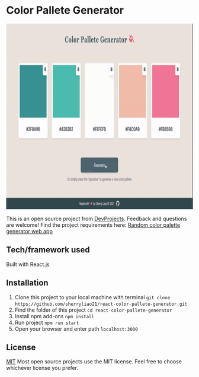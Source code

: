 # Color Pallete Generator
<p align="center">
   <img src="https://github.com/sherryliao21/react-color-pallete-generator/blob/master/demo.gif" width="800" height="500">
</p>

This is an open source project from [DevProjects](http://www.codementor.io/projects). Feedback and questions are welcome!
Find the project requirements here: [Random color palette generator web app](https://www.codementor.io/projects/web/random-color-palette-generator-web-app-ccdljvurh6)

## Tech/framework used
Built with React.js

## Installation
1. Clone this project to your local machine with terminal
`git clone https://github.com/sherryliao21/react-color-pallete-generator.git`
2. Find the folder of this project
`cd react-color-pallete-generator`
3. Install npm add-ons
`npm install`
4. Run project
`npm run start`
5. Open your browser and enter path
`localhost:3000`

## License
[MIT](https://choosealicense.com/licenses/mit/)
Most open source projects use the MIT license. Feel free to choose whichever license you prefer.
